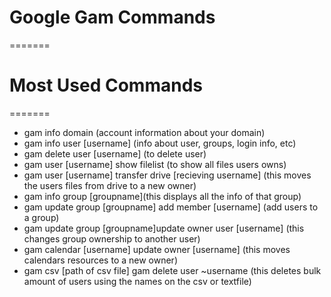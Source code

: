 # Google Gam Commands
======= 
# Most Used Commands
=======
<ul>
	<li>gam info domain (account information about your domain)
	</li>
	<li>gam info user [username] (info about user, groups, login info, etc)</li>
	<li>gam delete user [username] (to delete user)
	</li>
	<li>gam user [username] show filelist (to show all files users owns)</li>
	<li>gam user [username] transfer drive [recieving username] (this moves the users files from drive to a new owner)
	</li>
	<li>
	gam info group [groupname](this displays all the info of that group)
	</li>
	<li>
	gam update group [groupname] add member [username] (add users to a group)
	</li>
	<li>
	gam update group [groupname]update owner user [username] (this changes group ownership to another user)
	</li>
	<li>
	gam calendar [username] update owner [username] (this moves calendars resources to a new owner)
	</li>
	<li>
	gam csv [path of csv file] gam delete user ~username (this deletes bulk amount of users using the names on the csv or textfile)
	</li>
	



</ul>